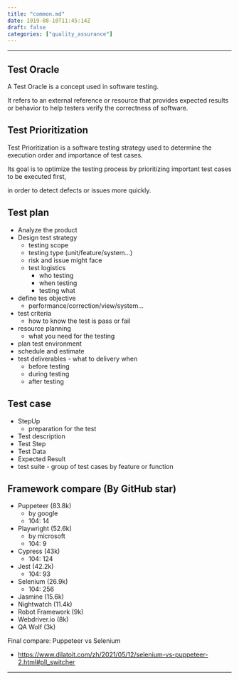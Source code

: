 ```yaml
---
title: "common.md"
date: 1919-08-10T11:45:14Z
draft: false
categories: ["quality_assurance"]
---
```




---

## Test Oracle

A Test Oracle is a concept used in software testing. 

It refers to an external reference or resource 
that provides expected results or behavior to help 
testers verify the correctness of software.

## Test Prioritization

Test Prioritization is a software testing strategy used to determine the execution order 
and importance of test cases. 

Its goal is to optimize the testing process by prioritizing important test cases to be executed first, 

in order to detect defects or issues more quickly.

## Test plan

* Analyze the product
* Design test strategy
  * testing scope
  * testing type (unit/feature/system...)
  * risk and issue might face
  * test logistics
    * who testing
    * when testing
    * testing what
* define tes objective
  * performance/correction/view/system...
* test criteria
  * how to know the test is pass or fail
* resource planning
  * what you need for the testing
* plan test environment
* schedule and estimate
* test deliverables - what to delivery when
    * before testing
    * during testing
    * after testing

## Test case

* StepUp
  * preparation for the test
* Test description
* Test Step
* Test Data
* Expected Result
* test suite - group of test cases by feature or function

## Framework compare (By GitHub star)

* Puppeteer (83.8k)
  * by google
  * 104: 14
* Playwright (52.6k)
  * by microsoft
  * 104: 9
* Cypress (43k)
  * 104: 124
* Jest (42.2k)
  * 104: 93
* Selenium (26.9k)
  * 104: 256
* Jasmine (15.6k)
* Nightwatch (11.4k)
* Robot Framework (9k)
* Webdriver.io (8k)
* QA Wolf (3k)

Final compare: Puppeteer vs Selenium

* https://www.dilatoit.com/zh/2021/05/12/selenium-vs-puppeteer-2.html#pll_switcher




---

